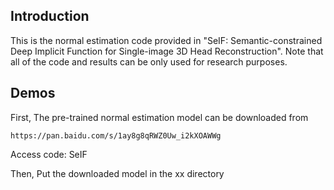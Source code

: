 ## Introduction
  This is the normal estimation code provided in "SeIF: Semantic-constrained Deep Implicit Function for Single-image 3D Head Reconstruction". 
   Note that all of the code and results can be only used for research purposes.

## Demos
  First, The pre-trained normal estimation model can be downloaded from
  ```
https://pan.baidu.com/s/1ay8g8qRWZ0Uw_i2kXOAWWg
```
  Access code: SeIF
  
  Then, Put the downloaded model in the xx directory
